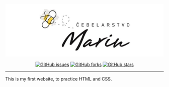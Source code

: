
![](images/readme-banner.png)

<div align="center">

  <a href="">![GitHub issues](https://img.shields.io/github/issues/spymon/cebelarstvo-marin)</a>
  <a href="">![GitHub forks](https://img.shields.io/github/forks/spymon/cebelarstvo-marin)</a>
  <a href="">![GitHub stars](https://img.shields.io/github/stars/spymon/cebelarstvo-marin)</a>

</div>

---
This is my first website, to practice HTML and CSS.
